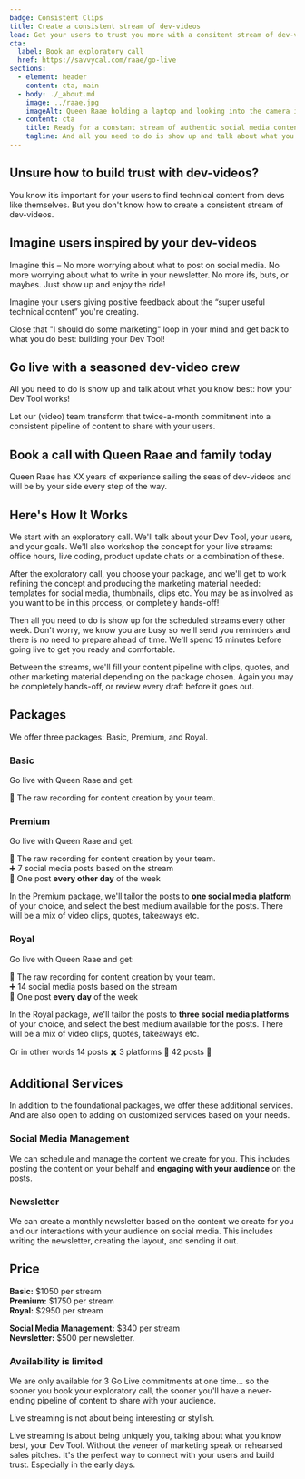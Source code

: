 ```yaml
---
badge: Consistent Clips
title: Create a consistent stream of dev-videos
lead: Get your users to trust you more with a consitent stream of dev-video clips
cta:
  label: Book an exploratory call
  href: https://savvycal.com/raae/go-live
sections:
  - element: header
    content: cta, main
  - body: ./_about.md
    image: ../raae.jpg
    imageAlt: Queen Raae holding a laptop and looking into the camera in her signature green dress.
  - content: cta
    title: Ready for a constant stream of authentic social media content?
    tagline: And all you need to do is show up and talk about what you know best!
---
```




## Unsure how to build trust with dev-videos?

You know it’s important for your users to find technical content from devs like themselves. But you don't know how to create a consistent stream of dev-videos.

## Imagine users inspired by your dev-videos

Imagine this – No more worrying about what to post on social media. No more worrying about what to write in your newsletter. No more ifs, buts, or maybes. Just show up and enjoy the ride!

Imagine your users giving positive feedback about the “super useful technical content” you're creating.

Close that "I should do some marketing" loop in your mind and get back to what you do best: building your Dev Tool!

## Go live with a seasoned dev-video crew

All you need to do is show up and talk about what you know best: how your Dev Tool works!

Let our (video) team transform that twice-a-month commitment into a consistent pipeline of content to share with your users.


## Book a call with Queen Raae and family today

Queen Raae has XX years of experience sailing the seas of dev-videos and will be by your side every step of the way.

## Here's How It Works

We start with an exploratory call. We'll talk about your Dev Tool, your users, and your goals. We'll also workshop the concept for your live streams: office hours, live coding, product update chats or a combination of these.

After the exploratory call, you choose your package, and we'll get to work refining the concept and producing the marketing material needed: templates for social media, thumbnails, clips etc. You may be as involved as you want to be in this process, or completely hands-off!

Then all you need to do is show up for the scheduled streams every other week. Don't worry, we know you are busy so we'll send you reminders and there is no need to prepare ahead of time. We'll spend 15 minutes before going live to get you ready and comfortable.

Between the streams, we'll fill your content pipeline with clips, quotes, and other marketing material depending on the package chosen. Again you may be completely hands-off, or review every draft before it goes out.

## Packages

We offer three packages: Basic, Premium, and Royal.

### Basic

Go live with Queen Raae and get:

🔴 The raw recording for content creation by your team.

### Premium

Go live with Queen Raae and get:

🔴 The raw recording for content creation by your team.\
➕ 7 social media posts based on the stream\
🟰 One post **every other day** of the week

In the Premium package, we'll tailor the posts to **one social media platform** of your choice, and select the best medium available for the posts. There will be a mix of video clips, quotes, takeaways etc.

### Royal

Go live with Queen Raae and get:

🔴 The raw recording for content creation by your team.\
➕ 14 social media posts based on the stream\
🟰 One post **every day** of the week

In the Royal package, we'll tailor the posts to **three social media platforms** of your choice, and select the best medium available for the posts. There will be a mix of video clips, quotes, takeaways etc.

Or in other words 14 posts ✖️ 3 platforms 🟰 42 posts 🤯

## Additional Services

In addition to the foundational packages, we offer these additional services. And are also open to adding on customized services based on your needs.

### Social Media Management

We can schedule and manage the content we create for you. This includes posting the content on your behalf and **engaging with your audience** on the posts.

### Newsletter

We can create a monthly newsletter based on the content we create for you and our interactions with your audience on social media. This includes writing the newsletter, creating the layout, and sending it out.

## Price

**Basic:** $1050 per stream\
**Premium:** $1750 per stream\
**Royal:** $2950 per stream

**Social Media Management:** $340 per stream\
**Newsletter:** $500 per newsletter.

### Availability is limited

We are only available for 3 Go Live commitments at one time... so the sooner you book your exploratory call, the sooner you'll have a never-ending pipeline of content to share with your audience.


Live streaming is not about being interesting or stylish.

Live streaming is about being uniquely you, talking about what you know best, your Dev Tool. Without the veneer of marketing speak or rehearsed sales pitches. It's the perfect way to connect with your users and build trust. Especially in the early days.



